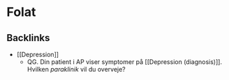 # Folat

## Backlinks
* [[Depression]]
	* QG. Din patient i AP viser symptomer på [[Depression (diagnosis)]]. Hvilken *paraklinik* vil du overveje?

<!-- {BearID:7B424D23-A3B1-4CA3-B907-C923E8BC745E-43570-0000594BCCE411B2} -->
